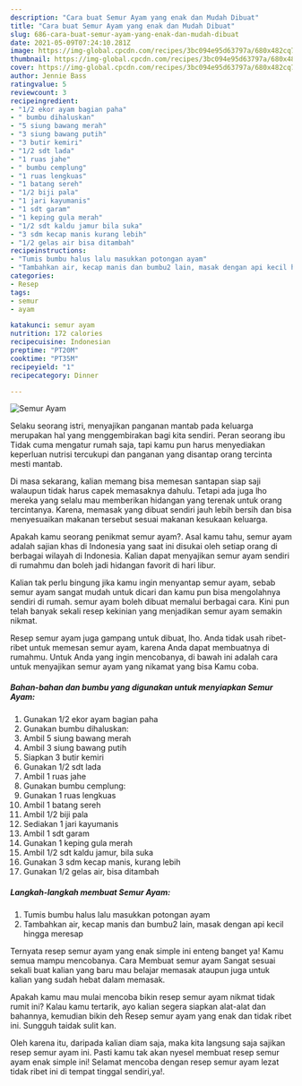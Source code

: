 ```yaml
---
description: "Cara buat Semur Ayam yang enak dan Mudah Dibuat"
title: "Cara buat Semur Ayam yang enak dan Mudah Dibuat"
slug: 686-cara-buat-semur-ayam-yang-enak-dan-mudah-dibuat
date: 2021-05-09T07:24:10.281Z
image: https://img-global.cpcdn.com/recipes/3bc094e95d63797a/680x482cq70/semur-ayam-foto-resep-utama.jpg
thumbnail: https://img-global.cpcdn.com/recipes/3bc094e95d63797a/680x482cq70/semur-ayam-foto-resep-utama.jpg
cover: https://img-global.cpcdn.com/recipes/3bc094e95d63797a/680x482cq70/semur-ayam-foto-resep-utama.jpg
author: Jennie Bass
ratingvalue: 5
reviewcount: 3
recipeingredient:
- "1/2 ekor ayam bagian paha"
- " bumbu dihaluskan"
- "5 siung bawang merah"
- "3 siung bawang putih"
- "3 butir kemiri"
- "1/2 sdt lada"
- "1 ruas jahe"
- " bumbu cemplung"
- "1 ruas lengkuas"
- "1 batang sereh"
- "1/2 biji pala"
- "1 jari kayumanis"
- "1 sdt garam"
- "1 keping gula merah"
- "1/2 sdt kaldu jamur bila suka"
- "3 sdm kecap manis kurang lebih"
- "1/2 gelas air bisa ditambah"
recipeinstructions:
- "Tumis bumbu halus lalu masukkan potongan ayam"
- "Tambahkan air, kecap manis dan bumbu2 lain, masak dengan api kecil hingga meresap"
categories:
- Resep
tags:
- semur
- ayam

katakunci: semur ayam 
nutrition: 172 calories
recipecuisine: Indonesian
preptime: "PT20M"
cooktime: "PT35M"
recipeyield: "1"
recipecategory: Dinner

---
```



![Semur Ayam](https://img-global.cpcdn.com/recipes/3bc094e95d63797a/680x482cq70/semur-ayam-foto-resep-utama.jpg)

Selaku seorang istri, menyajikan panganan mantab pada keluarga merupakan hal yang menggembirakan bagi kita sendiri. Peran seorang ibu Tidak cuma mengatur rumah saja, tapi kamu pun harus menyediakan keperluan nutrisi tercukupi dan panganan yang disantap orang tercinta mesti mantab.

Di masa  sekarang, kalian memang bisa memesan santapan siap saji walaupun tidak harus capek memasaknya dahulu. Tetapi ada juga lho mereka yang selalu mau memberikan hidangan yang terenak untuk orang tercintanya. Karena, memasak yang dibuat sendiri jauh lebih bersih dan bisa menyesuaikan makanan tersebut sesuai makanan kesukaan keluarga. 



Apakah kamu seorang penikmat semur ayam?. Asal kamu tahu, semur ayam adalah sajian khas di Indonesia yang saat ini disukai oleh setiap orang di berbagai wilayah di Indonesia. Kalian dapat menyajikan semur ayam sendiri di rumahmu dan boleh jadi hidangan favorit di hari libur.

Kalian tak perlu bingung jika kamu ingin menyantap semur ayam, sebab semur ayam sangat mudah untuk dicari dan kamu pun bisa mengolahnya sendiri di rumah. semur ayam boleh dibuat memalui berbagai cara. Kini pun telah banyak sekali resep kekinian yang menjadikan semur ayam semakin nikmat.

Resep semur ayam juga gampang untuk dibuat, lho. Anda tidak usah ribet-ribet untuk memesan semur ayam, karena Anda dapat membuatnya di rumahmu. Untuk Anda yang ingin mencobanya, di bawah ini adalah cara untuk menyajikan semur ayam yang nikamat yang bisa Kamu coba.

<!--inarticleads1-->

##### Bahan-bahan dan bumbu yang digunakan untuk menyiapkan Semur Ayam:

1. Gunakan 1/2 ekor ayam bagian paha
1. Gunakan  bumbu dihaluskan:
1. Ambil 5 siung bawang merah
1. Ambil 3 siung bawang putih
1. Siapkan 3 butir kemiri
1. Gunakan 1/2 sdt lada
1. Ambil 1 ruas jahe
1. Gunakan  bumbu cemplung:
1. Gunakan 1 ruas lengkuas
1. Ambil 1 batang sereh
1. Ambil 1/2 biji pala
1. Sediakan 1 jari kayumanis
1. Ambil 1 sdt garam
1. Gunakan 1 keping gula merah
1. Ambil 1/2 sdt kaldu jamur, bila suka
1. Gunakan 3 sdm kecap manis, kurang lebih
1. Gunakan 1/2 gelas air, bisa ditambah




<!--inarticleads2-->

##### Langkah-langkah membuat Semur Ayam:

1. Tumis bumbu halus lalu masukkan potongan ayam
1. Tambahkan air, kecap manis dan bumbu2 lain, masak dengan api kecil hingga meresap




Ternyata resep semur ayam yang enak simple ini enteng banget ya! Kamu semua mampu mencobanya. Cara Membuat semur ayam Sangat sesuai sekali buat kalian yang baru mau belajar memasak ataupun juga untuk kalian yang sudah hebat dalam memasak.

Apakah kamu mau mulai mencoba bikin resep semur ayam nikmat tidak rumit ini? Kalau kamu tertarik, ayo kalian segera siapkan alat-alat dan bahannya, kemudian bikin deh Resep semur ayam yang enak dan tidak ribet ini. Sungguh taidak sulit kan. 

Oleh karena itu, daripada kalian diam saja, maka kita langsung saja sajikan resep semur ayam ini. Pasti kamu tak akan nyesel membuat resep semur ayam enak simple ini! Selamat mencoba dengan resep semur ayam lezat tidak ribet ini di tempat tinggal sendiri,ya!.

